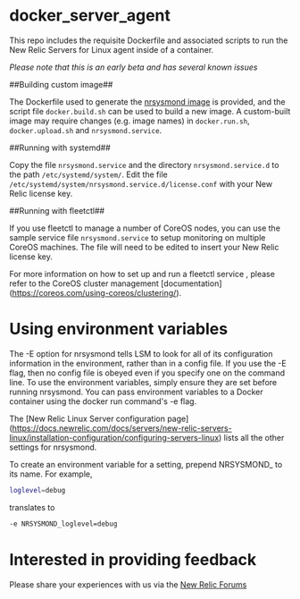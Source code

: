 # docker_server_agent
This repo includes the requisite Dockerfile and associated scripts to run the New Relic Servers for Linux agent inside of a container.

*Please note that this is an early beta and has several known issues*

##Building custom image##

The Dockerfile used to generate the [nrsysmond image](https://registry.hub.docker.com/u/newrelic/nrsysmond/) is provided, and the script file `docker.build.sh` can be used to build a new image. A custom-built image may require changes (e.g. image names) in `docker.run.sh`, `docker.upload.sh` and `nrsysmond.service`.

##Running with systemd##

Copy the file `nrsysmond.service` and the directory `nrsysmond.service.d` to the path `/etc/systemd/system/`. Edit the file `/etc/systemd/system/nrsysmond.service.d/license.conf` with your New Relic license key.


##Running with fleetctl##

If you use fleetctl to manage a number of CoreOS nodes, you can use the sample service file `nrsysmond.service` to setup monitoring on multiple CoreOS machines. The file will need to be edited to insert your New Relic license key. 

For more information on how to set up and run a fleetctl service , please refer to the CoreOS cluster management [documentation] (https://coreos.com/using-coreos/clustering/).



# Using environment variables #
The -E option for nrsysmond tells LSM to look for all of its configuration information in the environment, rather than in a config file. If you use the -E flag, then no config file is obeyed even if you specify one on the command line. To use the environment variables, simply ensure they are set before running nrsysmond. You can pass environment variables to a Docker container using the docker run command's -e flag. 

The [New Relic Linux Server configuration page] (https://docs.newrelic.com/docs/servers/new-relic-servers-linux/installation-configuration/configuring-servers-linux) lists all the other settings for nrsysmond. 

To create an environment variable for a setting, prepend NRSYSMOND_ to its name. For example, 
 
```sh
loglevel=debug 
```
translates to 

```sh
-e NRSYSMOND_loglevel=debug
```

# Interested in providing feedback #
Please share your experiences with us via the [New Relic Forums](https://discuss.newrelic.com/c/server-monitoring/docker)

